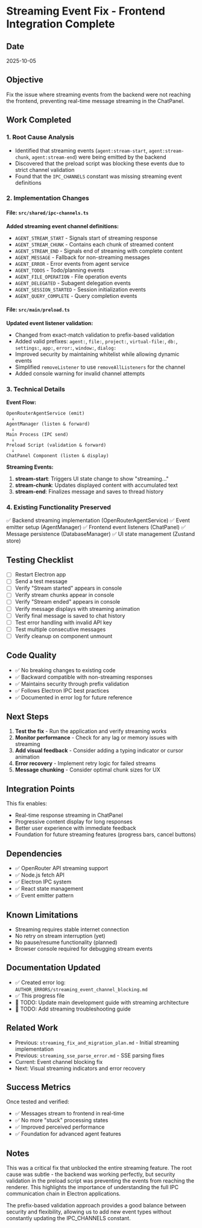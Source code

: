 # Streaming Event Fix - Frontend Integration Complete

## Date
2025-10-05

## Objective
Fix the issue where streaming events from the backend were not reaching the frontend, preventing real-time message streaming in the ChatPanel.

## Work Completed

### 1. Root Cause Analysis
- Identified that streaming events (`agent:stream-start`, `agent:stream-chunk`, `agent:stream-end`) were being emitted by the backend
- Discovered that the preload script was blocking these events due to strict channel validation
- Found that the `IPC_CHANNELS` constant was missing streaming event definitions

### 2. Implementation Changes

#### File: `src/shared/ipc-channels.ts`
**Added streaming event channel definitions:**
- `AGENT_STREAM_START` - Signals start of streaming response
- `AGENT_STREAM_CHUNK` - Contains each chunk of streamed content
- `AGENT_STREAM_END` - Signals end of streaming with complete content
- `AGENT_MESSAGE` - Fallback for non-streaming messages
- `AGENT_ERROR` - Error events from agent service
- `AGENT_TODOS` - Todo/planning events
- `AGENT_FILE_OPERATION` - File operation events
- `AGENT_DELEGATED` - Subagent delegation events
- `AGENT_SESSION_STARTED` - Session initialization events
- `AGENT_QUERY_COMPLETE` - Query completion events

#### File: `src/main/preload.ts`
**Updated event listener validation:**
- Changed from exact-match validation to prefix-based validation
- Added valid prefixes: `agent:`, `file:`, `project:`, `virtual-file:`, `db:`, `settings:`, `app:`, `error:`, `window:`, `dialog:`
- Improved security by maintaining whitelist while allowing dynamic events
- Simplified `removeListener` to use `removeAllListeners` for the channel
- Added console warning for invalid channel attempts

### 3. Technical Details

**Event Flow:**
```
OpenRouterAgentService (emit)
  ↓
AgentManager (listen & forward)
  ↓
Main Process (IPC send)
  ↓
Preload Script (validation & forward)
  ↓
ChatPanel Component (listen & display)
```

**Streaming Events:**
1. **stream-start**: Triggers UI state change to show "streaming..."
2. **stream-chunk**: Updates displayed content with accumulated text
3. **stream-end**: Finalizes message and saves to thread history

### 4. Existing Functionality Preserved
✅ Backend streaming implementation (OpenRouterAgentService)
✅ Event emitter setup (AgentManager)
✅ Frontend event listeners (ChatPanel)
✅ Message persistence (DatabaseManager)
✅ UI state management (Zustand store)

## Testing Checklist
- [ ] Restart Electron app
- [ ] Send a test message
- [ ] Verify "Stream started" appears in console
- [ ] Verify stream chunks appear in console
- [ ] Verify "Stream ended" appears in console
- [ ] Verify message displays with streaming animation
- [ ] Verify final message is saved to chat history
- [ ] Test error handling with invalid API key
- [ ] Test multiple consecutive messages
- [ ] Verify cleanup on component unmount

## Code Quality
- ✅ No breaking changes to existing code
- ✅ Backward compatible with non-streaming responses
- ✅ Maintains security through prefix validation
- ✅ Follows Electron IPC best practices
- ✅ Documented in error log for future reference

## Next Steps
1. **Test the fix** - Run the application and verify streaming works
2. **Monitor performance** - Check for any lag or memory issues with streaming
3. **Add visual feedback** - Consider adding a typing indicator or cursor animation
4. **Error recovery** - Implement retry logic for failed streams
5. **Message chunking** - Consider optimal chunk sizes for UX

## Integration Points
This fix enables:
- Real-time response streaming in ChatPanel
- Progressive content display for long responses
- Better user experience with immediate feedback
- Foundation for future streaming features (progress bars, cancel buttons)

## Dependencies
- ✅ OpenRouter API streaming support
- ✅ Node.js fetch API
- ✅ Electron IPC system
- ✅ React state management
- ✅ Event emitter pattern

## Known Limitations
- Streaming requires stable internet connection
- No retry on stream interruption (yet)
- No pause/resume functionality (planned)
- Browser console required for debugging stream events

## Documentation Updated
- ✅ Created error log: `AUTHOR_ERRORS/streaming_event_channel_blocking.md`
- ✅ This progress file
- 📝 TODO: Update main development guide with streaming architecture
- 📝 TODO: Add streaming troubleshooting guide

## Related Work
- Previous: `streaming_fix_and_migration_plan.md` - Initial streaming implementation
- Previous: `streaming_sse_parse_error.md` - SSE parsing fixes
- Current: Event channel blocking fix
- Next: Visual streaming indicators and error recovery

## Success Metrics
Once tested and verified:
- ✅ Messages stream to frontend in real-time
- ✅ No more "stuck" processing states
- ✅ Improved perceived performance
- ✅ Foundation for advanced agent features

## Notes
This was a critical fix that unblocked the entire streaming feature. The root cause was subtle - the backend was working perfectly, but security validation in the preload script was preventing the events from reaching the renderer. This highlights the importance of understanding the full IPC communication chain in Electron applications.

The prefix-based validation approach provides a good balance between security and flexibility, allowing us to add new event types without constantly updating the IPC_CHANNELS constant.
